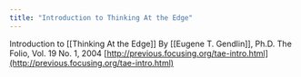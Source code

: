 ```yaml
---
title: "Introduction to Thinking At the Edge"
---
```


Introduction to [[Thinking At the Edge]]
By [[Eugene T. Gendlin]], Ph.D.
The Folio, Vol. 19 No. 1, 2004
[http://previous.focusing.org/tae-intro.html](http://previous.focusing.org/tae-intro.html)
